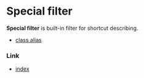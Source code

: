 # Special filter

**Special filter** is built-in filter for shortcut describing.

- [class alias](class_alias.md)

### Link

- [index](../../../index.md)

